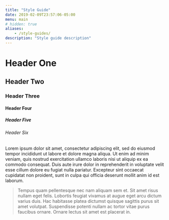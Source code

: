 ```yaml
---
title: "Style Guide"
date: 2019-02-09T23:57:06-05:00
menu: main
# hidden: true
aliases:
    - /style-guides/
description: "Style guide description"
---
```


<div class="wrapper">
    <h1>Header One</h1>
    <h2>Header Two</h2>
    <h3>Header Three</h3>
    <h4>Header Four</h4>
    <h5>Header Five</h5>
    <h6>Header Six</h6>
    <p>Lorem ipsum dolor sit amet, consectetur adipiscing elit, sed do eiusmod tempor incididunt ut labore et dolore magna aliqua. Ut enim ad minim veniam, quis nostrud exercitation ullamco laboris nisi ut aliquip ex ea commodo consequat. Duis aute irure dolor in reprehenderit in voluptate velit esse cillum dolore eu fugiat nulla pariatur. Excepteur sint occaecat cupidatat non proident, sunt in culpa qui officia deserunt mollit anim id est laborum.</p>
    <blockquote>Tempus quam pellentesque nec nam aliquam sem et. Sit amet risus nullam eget felis. Lobortis feugiat vivamus at augue eget arcu dictum varius duis. Hac habitasse platea dictumst quisque sagittis purus sit amet volutpat. Suspendisse potenti nullam ac tortor vitae purus faucibus ornare. Ornare lectus sit amet est placerat in.</blockquote>
</div>